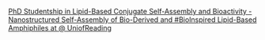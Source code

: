 [PhD Studentship in Lipid-Based Conjugate Self-Assembly and Bioactivity - Nanostructured Self-Assembly of Bio-Derived and #BioInspired Lipid-Based Amphiphiles at @ UniofReading](https://qi.tc/qi/113435)